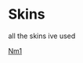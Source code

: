 # Skins
all the skins ive used


[Nm1](https://cdn.discordapp.com/attachments/672200896146309136/1171950528578736148/NM.osk?ex=655e8afb&is=654c15fb&hm=edacef36173d4c30497b387c99e889974262135a90704e7b7224576f9c3c85b8&)
